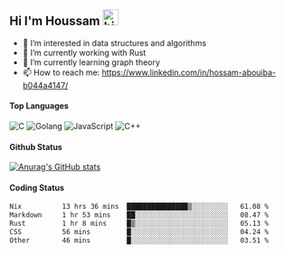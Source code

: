 ## Hi I'm Houssam <img src="https://user-images.githubusercontent.com/1303154/88677602-1635ba80-d120-11ea-84d8-d263ba5fc3c0.gif" width="28px" alt="hi">

- 👀 I’m interested in data structures and algorithms
- 🔭 I’m currently working with Rust
- 🌱 I’m currently learning graph theory
- 📫 How to reach me: https://www.linkedin.com/in/hossam-abouiba-b044a4147/

#### Top Languages

![C](https://img.shields.io/badge/c-%2300599C.svg?style=for-the-badge&logo=c&logoColor=white)
![Golang](https://img.shields.io/badge/go-blue?style=for-the-badge&logo=Goland)
![JavaScript](https://img.shields.io/badge/javascript-%23323330.svg?style=for-the-badge&logo=javascript&logoColor=%23F7DF1E)
![C++](https://img.shields.io/badge/C%2B%2B-blue?style=for-the-badge&logo=C%2B%2B)


#### Github Status
[![Anurag's GitHub stats](https://github-readme-stats.vercel.app/api?username=0xhoussam&theme=tokyonight)](https://github.com/anuraghazra/github-readme-stats)

#### Coding Status
<!--START_SECTION:waka-->

```txt
Nix          13 hrs 36 mins  ███████████████▒░░░░░░░░░   61.08 %
Markdown     1 hr 53 mins    ██░░░░░░░░░░░░░░░░░░░░░░░   08.47 %
Rust         1 hr 8 mins     █▒░░░░░░░░░░░░░░░░░░░░░░░   05.13 %
CSS          56 mins         █░░░░░░░░░░░░░░░░░░░░░░░░   04.24 %
Other        46 mins         █░░░░░░░░░░░░░░░░░░░░░░░░   03.51 %
```

<!--END_SECTION:waka-->
